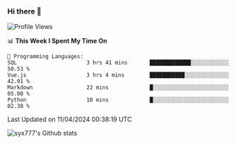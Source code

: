 ### Hi there 👋

<!--
**syx777/syx777** is a ✨ _special_ ✨ repository because its `README.md` (this file) appears on your GitHub profile.

Here are some ideas to get you started:

- 🔭 I’m currently working on ...
- 🌱 I’m currently learning ...
- 👯 I’m looking to collaborate on ...
- 🤔 I’m looking for help with ...
- 💬 Ask me about ...
- 📫 How to reach me: ...
- 😄 Pronouns: ...
- ⚡ Fun fact: ...
-->
<!--START_SECTION:waka-->
![Profile Views](http://img.shields.io/badge/Profile%20Views-0-blue)

📊 **This Week I Spent My Time On** 

```text
💬 Programming Languages: 
SQL                      3 hrs 41 mins       █████████████░░░░░░░░░░░░   50.53 % 
Vue.js                   3 hrs 4 mins        ███████████░░░░░░░░░░░░░░   42.01 % 
Markdown                 22 mins             █░░░░░░░░░░░░░░░░░░░░░░░░   05.08 % 
Python                   10 mins             █░░░░░░░░░░░░░░░░░░░░░░░░   02.38 % 
```


 Last Updated on 11/04/2024 00:38:19 UTC
<!--END_SECTION:waka-->

![syx777's Github stats](https://github-readme-stats.vercel.app/api?username=syx777&show_icons=true)

